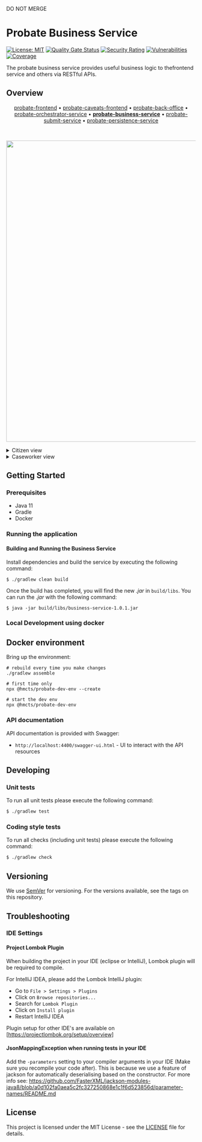 DO NOT MERGE
# Probate Business Service

[![License: MIT](https://img.shields.io/badge/License-MIT-yellow.svg)](https://opensource.org/licenses/MIT) [![Quality Gate Status](https://sonarcloud.io/api/project_badges/measure?project=uk.gov.hmcts.probate%3Abusiness-service&metric=alert_status)](https://sonarcloud.io/summary/new_code?id=uk.gov.hmcts.probate%3Abusiness-service) [![Security Rating](https://sonarcloud.io/api/project_badges/measure?project=uk.gov.hmcts.probate%3Abusiness-service&metric=security_rating)](https://sonarcloud.io/summary/new_code?id=uk.gov.hmcts.probate%3Abusiness-service) [![Vulnerabilities](https://sonarcloud.io/api/project_badges/measure?project=uk.gov.hmcts.probate%3Abusiness-service&metric=vulnerabilities)](https://sonarcloud.io/summary/new_code?id=uk.gov.hmcts.probate%3Abusiness-service) [![Coverage](https://sonarcloud.io/api/project_badges/measure?project=uk.gov.hmcts.probate%3Abusiness-service&metric=coverage)](https://sonarcloud.io/summary/new_code?id=uk.gov.hmcts.probate%3Abusiness-service)

The probate business service provides useful business logic to thefrontend service and others via RESTful APIs.

## Overview

<p align="center">
<a href="https://github.com/hmcts/probate-frontend">probate-frontend</a> • <a href="https://github.com/hmcts/probate-caveats-frontend">probate-caveats-frontend</a> • <a href="https://github.com/hmcts/probate-back-office">probate-back-office</a> • <a href="https://github.com/hmcts/probate-orchestrator-service">probate-orchestrator-service</a> • <b><a href="https://github.com/hmcts/probate-business-service">probate-business-service</a></b> • <a href="https://github.com/hmcts/probate-submit-service">probate-submit-service</a> • <a href="https://github.com/hmcts/probate-persistence-service">probate-persistence-service</a>
</p>

<br>

<p align="center">
  <img src="https://raw.githubusercontent.com/hmcts/reform-api-docs/master/docs/c4/probate/images/structurizr-probate-overview.png" width="800"/>
</p>

<details>
<summary>Citizen view</summary>
<img src="https://raw.githubusercontent.com/hmcts/reform-api-docs/master/docs/c4/probate/images/structurizr-probate-citizen.png" width="700">
</details>
<details>
<summary>Caseworker view</summary>
<img src="https://raw.githubusercontent.com/hmcts/reform-api-docs/master/docs/c4/probate/images/structurizr-probate-caseworker.png" width="700">
</details>

## Getting Started
### Prerequisites
- Java 11
- Gradle
- Docker

### Running the application
#### Building and Running the Business Service
Install dependencies and build the service by executing the following command:
```
$ ./gradlew clean build
```

Once the build has completed, you will find the new *.jar* in `build/libs`. You can run the *.jar* with the following command:
```
$ java -jar build/libs/business-service-1.0.1.jar
```

### Local Development using docker

## Docker environment

Bring up the environment:

```
# rebuild every time you make changes
./gradlew assemble

# first time only
npx @hmcts/probate-dev-env --create

# start the dev env
npx @hmcts/probate-dev-env
```

### API documentation

API documentation is provided with Swagger:
 - `http://localhost:4400/swagger-ui.html` - UI to interact with the API resources

## Developing

### Unit tests

To run all unit tests please execute the following command:

```bash
$ ./gradlew test
```

### Coding style tests

To run all checks (including unit tests) please execute the following command:

```bash
$ ./gradlew check
```

## Versioning

We use [SemVer](http://semver.org/) for versioning.
For the versions available, see the tags on this repository.

## Troubleshooting

### IDE Settings

#### Project Lombok Plugin
When building the project in your IDE (eclipse or IntelliJ), Lombok plugin will be required to compile.

For IntelliJ IDEA, please add the Lombok IntelliJ plugin:
* Go to `File > Settings > Plugins`
* Click on `Browse repositories...`
* Search for `Lombok Plugin`
* Click on `Install plugin`
* Restart IntelliJ IDEA

Plugin setup for other IDE's are available on [https://projectlombok.org/setup/overview]

#### JsonMappingException when running tests in your IDE
Add the `-parameters` setting to your compiler arguments in your IDE (Make sure you recompile your code after).
This is because we use a feature of jackson for automatically deserialising based on the constructor.
For more info see: https://github.com/FasterXML/jackson-modules-java8/blob/a0d102fa0aea5c2fc327250868e1c1f6d523856d/parameter-names/README.md

## License

This project is licensed under the MIT License - see the [LICENSE](LICENSE.md) file for details.

